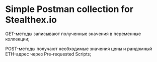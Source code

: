 # Simple Postman collection for Stealthex.io

GET-методы записывают полученные значения в переменные коллекции;

POST-методы получают необходимые значения цены и рандомный ETH-адрес через Pre-requested Scripts;
